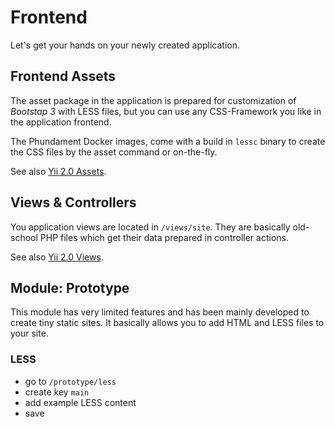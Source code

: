 Frontend
========

Let's get your hands on your newly created application.


Frontend Assets
---------------

The asset package in the application is prepared for customization of *Bootstap 3* with LESS files, but you can use any CSS-Framework you like in the application frontend.

The Phundament Docker images, come with a build in `lessc` binary to create the CSS files by the asset command or on-the-fly.

See also [Yii 2.0 Assets](http://www.yiiframework.com/doc-2.0/guide-structure-assets.html).


Views & Controllers
-------------------

You application views are located in `/views/site`. They are basically old-school PHP files which get their data
prepared in controller actions.

See also [Yii 2.0 Views](http://www.yiiframework.com/doc-2.0/guide-structure-views.html).


Module: Prototype
--------

This module has very limited features and has been mainly developed to create tiny static sites. It basically allows
you to add HTML and LESS files to your site. 

### LESS

- go to `/prototype/less`
- create key `main`
 - add example LESS content
- save